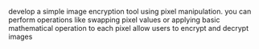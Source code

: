 develop a simple image encryption tool using pixel manipulation. you can perform operations like swapping pixel values or applying basic mathematical operation to each pixel allow users to encrypt and decrypt images 
